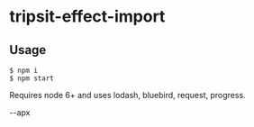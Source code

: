# tripsit-effect-import

## Usage

```
$ npm i
$ npm start
```

Requires node 6+ and uses lodash, bluebird, request, progress.

--apx
